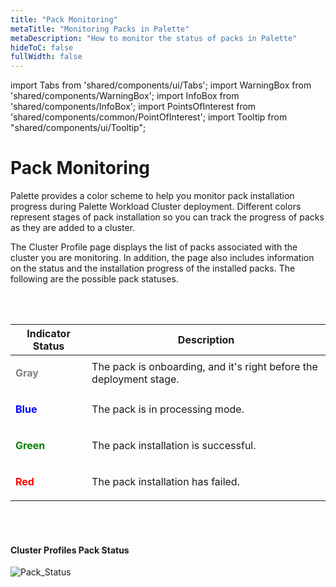 ```yaml
---
title: "Pack Monitoring"
metaTitle: "Monitoring Packs in Palette"
metaDescription: "How to monitor the status of packs in Palette"
hideToC: false
fullWidth: false
---
```


import Tabs from 'shared/components/ui/Tabs';
import WarningBox from 'shared/components/WarningBox';
import InfoBox from 'shared/components/InfoBox';
import PointsOfInterest from 'shared/components/common/PointOfInterest';
import Tooltip from "shared/components/ui/Tooltip";


# Pack Monitoring

Palette provides a color scheme to help you monitor pack installation progress during Palette Workload Cluster deployment. Different colors represent stages of pack installation so you can track the progress of packs as they are added to a cluster.

The Cluster Profile page displays the list of packs associated with the cluster you are monitoring. In addition, the page also includes information on the status and the installation progress of the installed packs. The following are the possible pack statuses.

<br />
<br />

| **Indicator Status**                 | **Description**                                                     |
| ------------------------------------ | ------------------------------------------------------------------- |
| <p style="color:gray">**Gray**</p>   | The pack is onboarding, and it's right before the deployment stage. |
| <p style="color:blue">**Blue**</p>   | The pack is in processing mode.                                     |
| <p style="color:green">**Green**</p> | The pack installation is successful.                                |
| <p style="color:red">**Red**</p>     | The pack installation has failed.                                   |


<br />
<br />

#### Cluster Profiles Pack Status

![Pack_Status](/pack_status.png)


<br />
<br />
